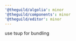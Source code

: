 ```yaml
---
'@theguild/algolia': minor
'@theguild/components': minor
'@theguild/editor': minor
---
```


use tsup for bundling
